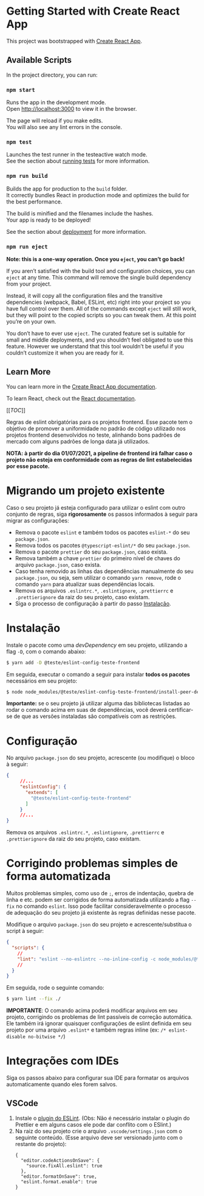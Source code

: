 # Getting Started with Create React App

This project was bootstrapped with [Create React App](https://github.com/facebook/create-react-app).

## Available Scripts

In the project directory, you can run:

### `npm start`

Runs the app in the development mode.\
Open [http://localhost:3000](http://localhost:3000) to view it in the browser.

The page will reload if you make edits.\
You will also see any lint errors in the console.

### `npm test`

Launches the test runner in the testeactive watch mode.\
See the section about [running tests](https://facebook.github.io/create-react-app/docs/running-tests) for more information.

### `npm run build`

Builds the app for production to the `build` folder.\
It correctly bundles React in production mode and optimizes the build for the best performance.

The build is minified and the filenames include the hashes.\
Your app is ready to be deployed!

See the section about [deployment](https://facebook.github.io/create-react-app/docs/deployment) for more information.

### `npm run eject`

**Note: this is a one-way operation. Once you `eject`, you can’t go back!**

If you aren’t satisfied with the build tool and configuration choices, you can `eject` at any time. This command will remove the single build dependency from your project.

Instead, it will copy all the configuration files and the transitive dependencies (webpack, Babel, ESLint, etc) right into your project so you have full control over them. All of the commands except `eject` will still work, but they will point to the copied scripts so you can tweak them. At this point you’re on your own.

You don’t have to ever use `eject`. The curated feature set is suitable for small and middle deployments, and you shouldn’t feel obligated to use this feature. However we understand that this tool wouldn’t be useful if you couldn’t customize it when you are ready for it.

## Learn More

You can learn more in the [Create React App documentation](https://facebook.github.io/create-react-app/docs/getting-started).

To learn React, check out the [React documentation](https://reactjs.org/).

[[_TOC_]]

Regras de eslint obrigatórias para os projetos frontend. Esse pacote tem o objetivo de promover a uniformidade no padrão de código utilizado nos projetos frontend desenvolvidos no teste, alinhando bons padrões de mercado com alguns padrões de longa data já utilizados. 

**NOTA: à partir do dia 01/07/2021, a pipeline de frontend irá falhar caso o projeto não esteja em conformidade com as regras de lint estabelecidas por esse pacote.**

# Migrando um projeto existente

Caso o seu projeto já esteja configurado para utilizar o eslint com outro conjunto de regras, siga **rigorosamente** os passos informados à seguir para migrar as configurações:

* Remova o pacote `eslint` e também todos os pacotes `eslint-*` do seu `package.json`.
* Remova todos os pacotes `@typescript-eslint/*` do seu `package.json`.
* Remova o pacote `prettier` do seu `package.json`, caso exista.
* Remova também a chave `prettier` do primeiro nível de chaves do arquivo `package.json`, caso exista.
* Caso tenha removido as linhas das dependências manualmente do seu `package.json`, ou seja, sem utilizar o comando `yarn remove`, rode o comando `yarn` para atualizar suas dependências locais.
* Remova os arquivos `.eslintrc.*`, `.eslintignore`, `.prettierrc` e `.prettierignore` da raiz do seu projeto, caso existam.
* Siga o processo de configuração à partir do passo [Instalação](#instalação).


# Instalação

Instale o pacote como uma *devDependency* em seu projeto, utilizando a flag `-D`, com o comando abaixo:

```bash
$ yarn add -D @teste/eslint-config-teste-frontend
```

Em seguida, executar o comando a seguir para instalar **todos os pacotes** necessários em seu projeto:

```bash
$ node node_modules/@teste/eslint-config-teste-frontend/install-peer-dependencies.js | xargs yarn add -D
```

**Importante:** se o seu projeto já utilizar alguma das bibliotecas listadas ao rodar o comando acima em suas de dependências, você deverá certificar-se de que as versões instaladas são compatíveis com as restrições.

# Configuração

No arquivo `package.json` do seu projeto, acrescente (ou modifique) o bloco à seguir:

```json
{
     //...
     "eslintConfig": {
       "extends": [
         "@teste/eslint-config-teste-frontend"
       ]
     } 
     //...
}
```
Remova os arquivos `.eslintrc.*`, `.eslintignore`, `.prettierrc` e `.prettierignore` da raiz do seu projeto, caso existam.

# Corrigindo problemas simples de forma automatizada

Muitos problemas simples, como uso de `;`, erros de indentação, quebra de linha e etc. podem ser corrigidos de forma automatizada utilizando a flag `--fix` no comando `eslint`. Isso pode facilitar consideravelmente o processo de adequação do seu projeto já existente às regras definidas nesse pacote.

Modifique o arquivo `package.json` do seu projeto e acrescente/substitua o script à seguir:

````json
{
  "scripts": {
    //
    "lint": "eslint --no-eslintrc --no-inline-config -c node_modules/@teste/eslint-config-teste-frontend/.eslintrc.json --ignore-path node_modules/@teste/eslint-config-teste-frontend/.eslintignore --ext .js,.jsx,.ts,.tsx"
    //
  }
}
````

Em seguida, rode o seguinte comando:
```bash
$ yarn lint --fix ./
```

**IMPORTANTE**: O comando acima poderá modificar arquivos em seu projeto, corrigindo os problemas de lint passíveis de correção automática. Ele também irá ignorar quaisquer configurações de eslint definida em seu projeto por uma arquivo `.eslint*` e também regras inline (ex: `/* eslint-disable no-bitwise */`)

# Integrações com IDEs

Siga os passos abaixo para configurar sua IDE para formatar os arquivos automaticamente quando eles forem salvos.

## VSCode

1. Instale o [plugin do ESLint](https://marketplace.visualstudio.com/items?itemName=dbaeumer.vscode-eslint). (Obs: Não é necessário instalar o plugin do Prettier e em alguns casos ele pode dar conflito com o ESlint.)
2. Na raiz do seu projeto crie o arquivo `.vscode/settings.json` com o seguinte conteúdo. (Esse arquivo deve ser versionado junto com o restante do projeto):
    ```
    {
      "editor.codeActionsOnSave": {
        "source.fixAll.eslint": true
      },
      "editor.formatOnSave": true,
      "eslint.format.enable": true
    }
    ```

